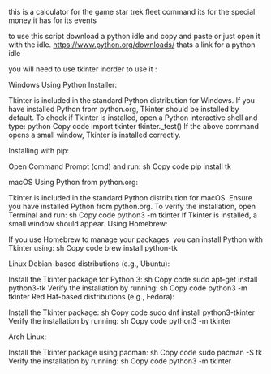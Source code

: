 this is a calculator for the game star trek fleet command 
its for the special money it has for its events 

to use this script download a python idle and copy and paste or just open it with the idle. 
https://www.python.org/downloads/ 
thats a link for a python idle 

you will need to use tkinter inorder to use it :

Windows
Using Python Installer:

Tkinter is included in the standard Python distribution for Windows. If you have installed Python from python.org, Tkinter should be installed by default.
To check if Tkinter is installed, open a Python interactive shell and type:
python
Copy code
import tkinter
tkinter._test()
If the above command opens a small window, Tkinter is installed correctly.

Installing with pip:

Open Command Prompt (cmd) and run:
sh
Copy code
pip install tk

macOS
Using Python from python.org:

Tkinter is included in the standard Python distribution for macOS. Ensure you have installed Python from python.org.
To verify the installation, open Terminal and run:
sh
Copy code
python3 -m tkinter
If Tkinter is installed, a small window should appear.
Using Homebrew:

If you use Homebrew to manage your packages, you can install Python with Tkinter using:
sh
Copy code
brew install python-tk

Linux
Debian-based distributions (e.g., Ubuntu):

Install the Tkinter package for Python 3:
sh
Copy code
sudo apt-get install python3-tk
Verify the installation by running:
sh
Copy code
python3 -m tkinter
Red Hat-based distributions (e.g., Fedora):

Install the Tkinter package:
sh
Copy code
sudo dnf install python3-tkinter
Verify the installation by running:
sh
Copy code
python3 -m tkinter

Arch Linux:

Install the Tkinter package using pacman:
sh
Copy code
sudo pacman -S tk
Verify the installation by running:
sh
Copy code
python3 -m tkinter
